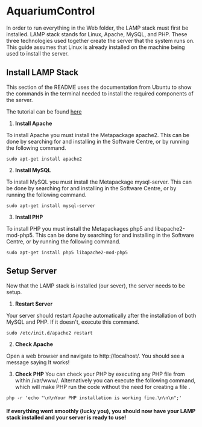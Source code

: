 # AquariumControl
In order to run everything in the Web folder, the LAMP stack must first be installed.
LAMP stack stands for Linux, Apache, MySQL, and PHP. These three technologies used
together create the server that the system runs on. This guide assumes that Linux
is already installed on the machine being used to install the server. 

## Install LAMP Stack

This section of the README uses the documentation from Ubuntu to show the commands
in the terminal needed to install the required components of the server.

The tutorial can be found [here](http://howtoubuntu.org/how-to-install-lamp-on-ubuntu "Ubuntu LAMP Install")

1. **Install Apache**

To install Apache you must install the Metapackage apache2. This can be done by searching for and installing in the Software Centre, or by running the following command.

`sudo apt-get install apache2`

2. **Install MySQL**

To install MySQL you must install the Metapackage mysql-server. This can be done by searching for and installing in the Software Centre, or by running the following command.

`sudo apt-get install mysql-server`

3. **Install PHP**

To install PHP you must install the Metapackages php5 and libapache2-mod-php5. This can be done by searching for and installing in the Software Centre, or by running the following command.

`sudo apt-get install php5 libapache2-mod-php5`

## Setup Server
Now that the LAMP stack is installed (our sever), the server needs to be setup.

1. **Restart Server**

Your server should restart Apache automatically after the installation of both MySQL and PHP. If it doesn't, execute this command.

`sudo /etc/init.d/apache2 restart`

2. **Check Apache**

Open a web browser and navigate to http://localhost/. You should see a message saying It works!

3. **Check PHP**
You can check your PHP by executing any PHP file from within /var/www/. Alternatively you can execute the following command, which will make PHP run the code without the need for creating a file .

`php -r 'echo "\n\nYour PHP installation is working fine.\n\n\n";'`


#### If everything went smoothly (lucky you), you should now have your LAMP stack installed and your server is ready to use!